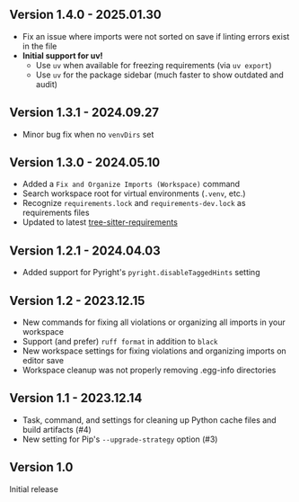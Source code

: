 ## Version 1.4.0 - 2025.01.30

* Fix an issue where imports were not sorted on save if linting errors exist in the file
* **Initial support for uv!**
    * Use `uv` when available for freezing requirements (via `uv export`)
    * Use `uv` for the package sidebar (much faster to show outdated and audit)


## Version 1.3.1 - 2024.09.27

* Minor bug fix when no `venvDirs` set


## Version 1.3.0 - 2024.05.10

* Added a `Fix and Organize Imports (Workspace)` command
* Search workspace root for virtual environments (`.venv`, etc.)
* Recognize `requirements.lock` and `requirements-dev.lock` as requirements files
* Updated to latest [tree-sitter-requirements](https://github.com/tree-sitter-grammars/tree-sitter-requirements)


## Version 1.2.1 - 2024.04.03

* Added support for Pyright's `pyright.disableTaggedHints` setting


## Version 1.2 - 2023.12.15

* New commands for fixing all violations or organizing all imports in your workspace
* Support (and prefer) `ruff format` in addition to `black`
* New workspace settings for fixing violations and organizing imports on editor save
* Workspace cleanup was not properly removing .egg-info directories


## Version 1.1 - 2023.12.14

* Task, command, and settings for cleaning up Python cache files and build artifacts (#4)
* New setting for Pip's `--upgrade-strategy` option (#3)


## Version 1.0

Initial release
